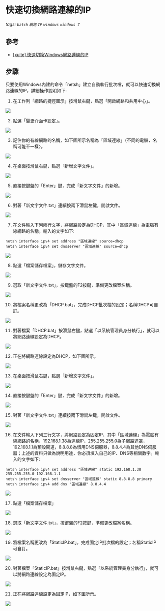 # 快速切換網路連線的IP
###### tags: `batch` `網路` `IP` `windows` `windows 7`

## 參考
 - [[xuite] 快速切換Windows網路連線的IP](http://blog.xuite.net/yh96301/blog/240237360-快速切換Windows網路連線的IP)

## 步驟
只要使用Windows內建的命令「netsh」建立自動執行批次檔，就可以快速切換網路連線的IP，詳細操作說明如下: 

1. 在工作列「網路的捷徑圖示」按滑鼠右鍵，點選「開啟網路和共用中心」。

![](https://raw.githubusercontent.com/neslxzhen/Note/master/img/快速切換網路連線的IP/1.png)

2. 點選「變更介面卡設定」。

![](https://raw.githubusercontent.com/neslxzhen/Note/master/img/快速切換網路連線的IP/2.png)

3. 記住你的有線網路的名稱，如下圖所示名稱為「區域連線」〈不同的電腦，名稱可能不一樣〉。

![](https://raw.githubusercontent.com/neslxzhen/Note/master/img/快速切換網路連線的IP/3.png)

4. 在桌面按滑鼠右鍵，點選「新增文字文件」。

![](https://raw.githubusercontent.com/neslxzhen/Note/master/img/快速切換網路連線的IP/4.png)

5. 直接按鍵盤的「Enter」鍵，完成「新文字文件」的新增。

![](https://raw.githubusercontent.com/neslxzhen/Note/master/img/快速切換網路連線的IP/5.png)

6. 對著「新文字文件.txt」連續按兩下滑鼠左鍵，開啟文件。

![](https://raw.githubusercontent.com/neslxzhen/Note/master/img/快速切換網路連線的IP/6.png)

7. 在文件輸入下列兩行文字，將網路設定為DHCP，其中「區域連線」為電腦有線網路的名稱。輸入的文字如下: 

```
netsh interface ipv4 set address "區域連線" source=dhcp
netsh interface ipv4 set dnsserver "區域連線" source=dhcp
```

![](https://raw.githubusercontent.com/neslxzhen/Note/master/img/快速切換網路連線的IP/7.png)

8. 點選「檔案儲存檔案」，儲存文字文件。

![](https://raw.githubusercontent.com/neslxzhen/Note/master/img/快速切換網路連線的IP/8.png)

9. 選取「新文字文件.txt」，按鍵盤的F2按鍵，準備更改檔案名稱。

![](https://raw.githubusercontent.com/neslxzhen/Note/master/img/快速切換網路連線的IP/9.png)

10. 將檔案名稱更改為「DHCP.bat」，完成DHCP批次檔的設定；名稱DHCP可自訂。

![](https://raw.githubusercontent.com/neslxzhen/Note/master/img/快速切換網路連線的IP/10.png)

11. 對著檔案「DHCP.bat」按滑鼠右鍵，點選「以系統管理員身分執行」，就可以將網路連線設定為DHCP。

![](https://raw.githubusercontent.com/neslxzhen/Note/master/img/快速切換網路連線的IP/11.png)

12. 正在將網路連線設定為DHCP，如下圖所示。

![](https://raw.githubusercontent.com/neslxzhen/Note/master/img/快速切換網路連線的IP/12.png)

13. 在桌面按滑鼠右鍵，點選「新增文字文件」。

![](https://raw.githubusercontent.com/neslxzhen/Note/master/img/快速切換網路連線的IP/13.png)

14. 直接按鍵盤的「Enter」鍵，完成「新文字文件」的新增。

![](https://raw.githubusercontent.com/neslxzhen/Note/master/img/快速切換網路連線的IP/14.png)

15. 對著「新文字文件.txt」連續按兩下滑鼠左鍵，開啟文件。

![](https://raw.githubusercontent.com/neslxzhen/Note/master/img/快速切換網路連線的IP/15.png)

16. 在文件輸入下列三行文字，將網路設定為固定IP，其中「區域連線」為電腦有線網路的名稱，192.168.1.38為連線IP，255.255.255.0為子網路遮罩，192.168.1.1為預設閘道，8.8.8.8為慣用DNS伺服器，8.8.4.4為其他DNS伺服器；上述的資料只做為說明用途，你必須填入自己的IP、DNS等相關數字。輸入的文字如下: 

```
netsh interface ipv4 set address "區域連線" static 192.168.1.38 255.255.255.0 192.168.1.1
netsh interface ipv4 set dnsserver "區域連線" static 8.8.8.8 primary
netsh interface ipv4 add dns "區域連線" 8.8.4.4
```

![](https://raw.githubusercontent.com/neslxzhen/Note/master/img/快速切換網路連線的IP/16.png)

17. 點選「檔案儲存檔案」

![](https://raw.githubusercontent.com/neslxzhen/Note/master/img/快速切換網路連線的IP/17.png)

18. 選取「新文字文件.txt」，按鍵盤的F2按鍵，準備更改檔案名稱。

![](https://raw.githubusercontent.com/neslxzhen/Note/master/img/快速切換網路連線的IP/18.png)

19. 將檔案名稱更改為「StaticIP.bat」，完成固定IP批次檔的設定；名稱StaticIP可自訂。

![](https://raw.githubusercontent.com/neslxzhen/Note/master/img/快速切換網路連線的IP/19.png)

20. 對著檔案「StaticIP.bat」按滑鼠右鍵，點選「以系統管理員身分執行」，就可以將網路連線設定為固定IP。

![](https://raw.githubusercontent.com/neslxzhen/Note/master/img/快速切換網路連線的IP/20.png)

21. 正在將網路連線設定為固定IP，如下圖所示。

![](https://raw.githubusercontent.com/neslxzhen/Note/master/img/快速切換網路連線的IP/21.png)